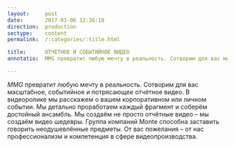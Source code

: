 ```yaml
---
layout:     post
date:       2017-01-06 12:36:18
direction:  production
sectype:    content
permalink:  /:categories/:title.html

title:      ОТЧЕТНОЕ И СОБЫТИЙНОЕ ВИДЕО
annotatio:  MMG превратит любую мечту в реальность. Сотворим для вас масштабное, событийное и потрясающее отчётное видео. В видеоролике мы расскажем о вашем корпоративном или личном событии. Мы детально проработаем каждый фрагмент и соберём достойный ансамбль. Мы создаём не просто отчётные видео – мы создаём видео шедевры. Группа компаний Monte способна заставить говорить неодушевлённые предметы. От вас пожелания – от нас профессионализм и компетенция в сфере видеопроизводства. 

---
```


_MMG_ превратит любую мечту в реальность. Сотворим для вас масштабное, событийное и потрясающее отчётное видео. В видеоролике мы расскажем о вашем корпоративном или личном событии. Мы детально проработаем каждый фрагмент и соберём достойный ансамбль. Мы создаём не просто отчётные видео – мы создаём видео шедевры. Группа компаний Monte способна заставить говорить неодушевлённые предметы. От вас пожелания – от нас профессионализм и компетенция в сфере видеопроизводства. 
